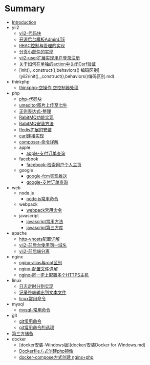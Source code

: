 # Summary

* [Introduction](README.md)
* yii2
  * [yii2-代码块](yii2/yii2代码块.md)
  * [开源后台模板AdminLTE](yii2/使用开源后台模板adminlte.md)
  * [RBAC控制与管理的实现](yii2/后台实现rbac权限管理方法.md)
  * [分页小部件的实现](yii2/分页小部件的实现.md)
  * [yii2-user扩展实现用户登录注册](yii2/yii2-user扩展实现用户登录注册.md)
  * [关于如何在单独的action中关闭Csrf验证](yii2/在单独的action中关闭csrf验证.md)
  * \[init\(\),\_construct\(\),behaviors\(\) 编码区别\]\(yii2/init\(\),\_construct\(\),behaviors\(\)编码区别.md\)
* thinkphp
  * [thinkphp-空操作 空控制器处理](thinkphp/thinkphp-空操作-空控制器处理.md)
* php
  * [php-代码块](php/php代码块.md)
  * [umeditor图片上传至七牛](php/umeditor图片上传至七牛.md)
  * [正则表达式-整理](php/正则表达式-语法.md)
  * [RabitMQ功能实现](php/rabbitmq功能实现.md)
  * [RabitMQ安装方法](php/rabbitmq安装方法.md)
  * [Redis扩展的安装](php/redis扩展的安装.md)
  * [curl连接实现](php/curl连接实现.md)
  * [composer-命令详解](php/composer常用命令.md)
  * apple
    * [apple-支付订单查询](php/apple/苹果内购订单验证.md)
  * facebook
    * [facebook-检索用户个人主页](php/facebook/facebook-检索用户个人主页.md)
  * google
    * [google-fcm实现推送](php/google/google-fcm推送.md)
    * [google-支付订单查询](php/google/google-支付订单查询.md)
* web
  * node.js
    * [node.js常用命令](web/node.js/Node.js-常用命令.md)
  * webpack
    * [webpack常用命令](web/webpack/webpack-常用命令.md)
  * javascript
    * [javascript常用方法](web/javascript/javascript常用方法.md)
    * [javascript第三方库](web/javascript/javascriptdi-san-fang-ku.md)
* apache
  * [http-vhosts配置详解](apche/http-vhosts配置详解.md)
  * [yii2-前后台使用同一域名](apche/yii2-前后台使用同一域名.md)
  * [yii2-前后端分离](apche/yii2-前后端分离.md)
* nginx
  * [nginx-alias与root区别](nginx/nginx-alias与root区别.md)
  * [nginx-配置文件详解](nginx/nginx-.md)
  * [nginx-同一IP上配置多个HTTPS主机](nginx/nginx-同一IP配置多个https主机.md)
* linux
  * [日志定时分割实现](linux/日志定时分割实现.md)
  * [记录终端输出到文本文件](linux/记录终端输出到文本文件.md)
  * [linux常用命令](linux/linux常用命令.md)
* mysql
  * [mysql-常用命令](mysql/mysql常用命令.md)
* git
  * [git常用命令](git/git常用命令.md)
  * [git常用命令的选项](git/git常用命令选项.md)
* [第三方储备](third_party_reserves/第三方储备.md)
* docker
  * [docker安装-Windows版](docker/安装Docker for Windows.md)
  * [Dockerfile方式创建php镜像](docker/dockerfile创建镜像.md)
  * [docker-compose方式创建 nginx+php](docker/docker-compose方式创建nginx+php.md)

